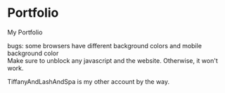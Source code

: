 # Portfolio
My Portfolio

bugs: some browsers have different background colors and mobile background color<br>
Make sure to unblock any javascript and the website. Otherwise, it won't work.

TiffanyAndLashAndSpa is my other account by the way.
